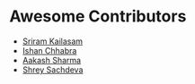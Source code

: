 # Awesome Contributors

* [Sriram Kailasam](https://github.com/sriram-kailasam)
* [Ishan Chhabra](https://github.com/ishan-chhabra)
* [Aakash Sharma](https://github.com/n9267aakashsharma)
* [Shrey Sachdeva](https://github.com/shrey-sachdeva2000)
